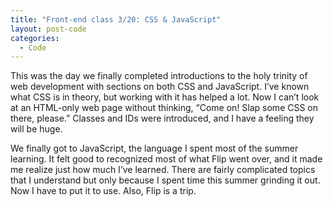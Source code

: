 ```yaml
---
title: "Front-end class 3/20: CSS & JavaScript"
layout: post-code
categories:
  - Code
---
```

This was the day we finally completed introductions to the holy trinity of web development with sections on both CSS and JavaScript. I&#8217;ve known what CSS is in theory, but working with it has helped a lot. Now I can&#8217;t look at an HTML-only web page without thinking, &#8220;Come on! Slap some CSS on there, please.&#8221; Classes and IDs were introduced, and I have a feeling they will be huge.

We finally got to JavaScript, the language I spent most of the summer learning. It felt good to recognized most of what Flip went over, and it made me realize just how much I&#8217;ve learned. There are fairly complicated topics that I understand but only because I spent time this summer grinding it out. Now I have to put it to use. Also, Flip is a trip.
